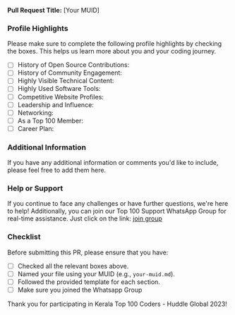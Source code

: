 **Pull Request Title:** [Your MUID]

### Profile Highlights

Please make sure to complete the following profile highlights by checking the boxes. This helps us learn more about you and your coding journey.

- [ ] History of Open Source Contributions:
- [ ] History of Community Engagement:
- [ ] Highly Visible Technical Content:
- [ ] Highly Used Software Tools:
- [ ] Competitive Website Profiles:
- [ ] Leadership and Influence:
- [ ] Networking:
- [ ] As a Top 100 Member:
- [ ] Career Plan:

### Additional Information

If you have any additional information or comments you'd like to include, please feel free to add them here.

### Help or Support

If you continue to face any challenges or have further questions, we're here to help! Additionally, you can join our Top 100 Support WhatsApp Group for real-time assistance. Just click on the link:
[join group](https://chat.whatsapp.com/CSnvfSvv06eB1j9GEKavRn)

### Checklist

Before submitting this PR, please ensure that you have:

- [ ] Checked all the relevant boxes above.
- [ ] Named your file using your MUID (e.g., `your-muid.md`).
- [ ] Followed the provided template for each section.
- [ ] Make sure you joined the Whatsapp Group 

Thank you for participating in Kerala Top 100 Coders - Huddle Global 2023!
